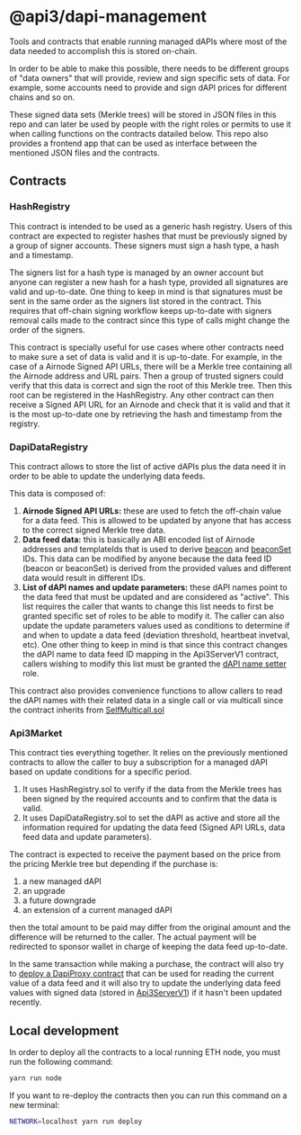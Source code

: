 # @api3/dapi-management

Tools and contracts that enable running managed dAPIs where most of the data needed to accomplish this is stored on-chain.

In order to be able to make this possible, there needs to be different groups of "data owners" that will provide, review and sign specific sets of data. For example, some accounts need to provide and sign dAPI prices for different chains and so on.

These signed data sets (Merkle trees) will be stored in JSON files in this repo and can later be used by people with the right roles or permits to use it when calling functions on the contracts datailed below. This repo also provides a frontend app that can be used as interface between the mentioned JSON files and the contracts.

## Contracts

### HashRegistry

This contract is intended to be used as a generic hash registry. Users of this contract are expected to register hashes that must be previously signed by a group of signer accounts. These signers must sign a hash type, a hash and a timestamp.

The signers list for a hash type is managed by an owner account but anyone can register a new hash for a hash type, provided all signatures are valid and up-to-date. One thing to keep in mind is that signatures must be sent in the same order as the signers list stored in the contract. This requires that off-chain signing workflow keeps up-to-date with signers removal calls made to the contract since this type of calls might change the order of the signers.

This contract is specially useful for use cases where other contracts need to make sure a set of data is valid and it is up-to-date. For example, in the case of a Airnode Signed API URLs, there will be a Merkle tree containing all the Airnode address and URL pairs. Then a group of trusted signers could verify that this data is correct and sign the root of this Merkle tree. Then this root can be registered in the HashRegistry. Any other contract can then receive a Signed API URL for an Airnode and check that it is valid and that it is the most up-to-date one by retrieving the hash and timestamp from the registry.

### DapiDataRegistry

This contract allows to store the list of active dAPIs plus the data need it in order to be able to update the underlying data feeds.

This data is composed of:

1. **Airnode Signed API URLs:** these are used to fetch the off-chain value for a data feed. This is allowed to be updated by anyone that has access to the correct signed Merkle tree data.
1. **Data feed data:** this is basically an ABI encoded list of Airnode addresses and templateIds that is used to derive [beacon](https://github.com/api3dao/airnode-protocol-v1/blob/v2.10.0/contracts/api3-server-v1/DataFeedServer.sol#L87) and [beaconSet](https://github.com/api3dao/airnode-protocol-v1/blob/v2.10.0/contracts/api3-server-v1/DataFeedServer.sol#L98) IDs. This data can be modified by anyone because the data feed ID (beacon or beaconSet) is derived from the provided values and different data would result in different IDs.
1. **List of dAPI names and update parameters:** these dAPI names point to the data feed that must be updated and are considered as "active". This list requires the caller that wants to change this list needs to first be granted specific set of roles to be able to modify it. The caller can also update the update parameters values used as conditions to determine if and when to update a data feed (deviation threshold, heartbeat invetval, etc). One other thing to keep in mind is that since this contract changes the dAPI name to data feed ID mapping in the Api3ServerV1 contract, callers wishing to modify this list must be granted the [dAPI name setter](https://github.com/api3dao/airnode-protocol-v1/blob/v2.10.0/contracts/api3-server-v1/DapiServer.sol#L26) role.

This contract also provides convenience functions to allow callers to read the dAPI names with their related data in a single call or via multicall since the contract inherits from [SelfMulticall.sol](https://github.com/api3dao/airnode-protocol-v1/blob/v2.10.0/contracts/utils/SelfMulticall.sol)

### Api3Market

This contract ties everything together. It relies on the previously mentioned contracts to allow the caller to buy a subscription for a managed dAPI based on update conditions for a specific period.

1. It uses HashRegistry.sol to verify if the data from the Merkle trees has been signed by the required accounts and to confirm that the data is valid.
1. It uses DapiDataRegistry.sol to set the dAPI as active and store all the information required for updating the data feed (Signed API URLs, data feed data and update parameters).

The contract is expected to receive the payment based on the price from the pricing Merkle tree but depending if the purchase is:

1. a new managed dAPI
1. an upgrade
1. a future downgrade
1. an extension of a current managed dAPI

then the total amount to be paid may differ from the original amount and the difference will be returned to the caller. The actual payment will be redirected to sponsor wallet in charge of keeping the data feed up-to-date.

In the same transaction while making a purchase, the contract will also try to [deploy a DapiProxy contract](https://github.com/api3dao/airnode-protocol-v1/blob/v2.10.0/contracts/api3-server-v1/proxies/ProxyFactory.sol#L48) that can be used for reading the current value of a data feed and it will also try to update the underlying data feed values with signed data (stored in [Api3ServerV1](https://github.com/api3dao/airnode-protocol-v1/blob/v2.10.0/contracts/api3-server-v1/DataFeedServer.sol#L27)) if it hasn't been updated recently.

## Local development

In order to deploy all the contracts to a local running ETH node, you must run the following command:

```sh
yarn run node

```

If you want to re-deploy the contracts then you can run this command on a new terminal:

```sh
NETWORK=localhost yarn run deploy

```
